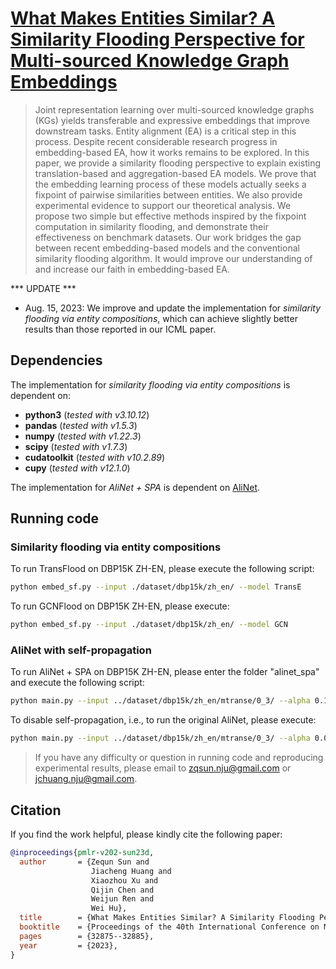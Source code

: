 # [What Makes Entities Similar? A Similarity Flooding Perspective for Multi-sourced Knowledge Graph Embeddings](https://proceedings.mlr.press/v202/sun23d/sun23d.pdf)

> Joint representation learning over multi-sourced knowledge graphs (KGs) yields transferable and expressive embeddings that improve downstream tasks. Entity alignment (EA) is a critical step in this process. Despite recent considerable research progress in embedding-based EA, how it works remains to be explored. In this paper, we provide a similarity flooding perspective to explain existing translation-based and aggregation-based EA models. We prove that the embedding learning process of these models actually seeks a fixpoint of pairwise similarities between entities. We also provide experimental evidence to support our theoretical analysis. We propose two simple but effective methods inspired by the fixpoint computation in similarity flooding, and demonstrate their effectiveness on benchmark datasets. Our work bridges the gap between recent embedding-based models and the conventional similarity flooding algorithm. It would improve our understanding of and increase our faith in embedding-based EA.

*** UPDATE *** 

* Aug. 15, 2023: We improve and update the implementation for *similarity flooding via entity compositions*, which can achieve slightly better results than those reported in our ICML paper.

## Dependencies

The implementation for *similarity flooding via entity compositions* is dependent on:

* **python3** (*tested with v3.10.12*)
* **pandas** (*tested with v1.5.3*)
* **numpy** (*tested with v1.22.3*)
* **scipy** (*tested with v1.7.3*)
* **cudatoolkit** (*tested with v10.2.89*)
* **cupy** (*tested with v12.1.0*)

The implementation for *AliNet + SPA* is dependent on [AliNet](https://github.com/nju-websoft/AliNet).

## Running code

### Similarity flooding via entity compositions

To run TransFlood on DBP15K ZH-EN, please execute the following script:

```bash
python embed_sf.py --input ./dataset/dbp15k/zh_en/ --model TransE
```

To run GCNFlood on DBP15K ZH-EN, please execute:

```bash
python embed_sf.py --input ./dataset/dbp15k/zh_en/ --model GCN
```

### AliNet with self-propagation

To run AliNet + SPA on DBP15K ZH-EN, please enter the folder "alinet_spa" and execute the following script:

```bash
python main.py --input ../dataset/dbp15k/zh_en/mtranse/0_3/ --alpha 0.1
```

To disable self-propagation, i.e., to run the original AliNet, please execute:

```bash
python main.py --input ../dataset/dbp15k/zh_en/mtranse/0_3/ --alpha 0.0
```

> If you have any difficulty or question in running code and reproducing experimental results, please email to zqsun.nju@gmail.com or jchuang.nju@gmail.com.

## Citation
If you find the work helpful, please kindly cite the following paper:
```bibtex
@inproceedings{pmlr-v202-sun23d,
  author       = {Zequn Sun and
                  Jiacheng Huang and
                  Xiaozhou Xu and
                  Qijin Chen and
                  Weijun Ren and
                  Wei Hu},
  title        = {What Makes Entities Similar? A Similarity Flooding Perspective for Multi-sourced Knowledge Graph Embeddings},
  booktitle    = {Proceedings of the 40th International Conference on Machine Learning},
  pages        = {32875--32885},
  year         = {2023},
}
```
